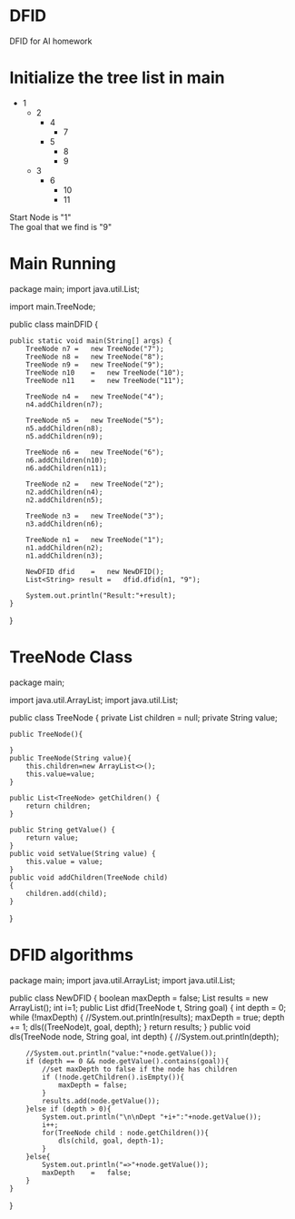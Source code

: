 # DFID
DFID for AI homework

# Initialize the tree list in main
<ul>
<li>1
	<ul>
		<li>2
			<ul>
				<li>4
					<ul>
					<li>7</li>
					</ul>
				</li>
				<li>5
					<ul>
					<li>8</li>
					<li>9</li>
					</ul>
				</li>
			</ul>
		</li>
		<li>3
			<ul>
				<li>6
					<ul>
					<li>10</li>
					<li>11</li>
					</ul>
				</li>
			</ul>
		</li>
	</ul>
</li>
</ul>


Start Node is "1"<br/>
The goal that we find is "9"


# Main Running
package main;
import java.util.List;

import main.TreeNode;

public class mainDFID {
	
	public static void main(String[] args) {
		TreeNode n7	=	new TreeNode("7");
		TreeNode n8	=	new TreeNode("8");
		TreeNode n9	=	new TreeNode("9");
		TreeNode n10	=	new TreeNode("10");
		TreeNode n11	=	new TreeNode("11");
		
		TreeNode n4	=	new TreeNode("4");
		n4.addChildren(n7);

		TreeNode n5	=	new TreeNode("5");
		n5.addChildren(n8);
		n5.addChildren(n9);
		
		TreeNode n6	=	new TreeNode("6");
		n6.addChildren(n10);
		n6.addChildren(n11);
		
		TreeNode n2	=	new TreeNode("2");
		n2.addChildren(n4);
		n2.addChildren(n5);
		
		TreeNode n3 =	new TreeNode("3");
		n3.addChildren(n6);
		
		TreeNode n1 =	new TreeNode("1");
		n1.addChildren(n2);
		n1.addChildren(n3);
		
		NewDFID dfid	=	new NewDFID();
		List<String> result	=	dfid.dfid(n1, "9");
		
		System.out.println("Result:"+result);
	}
}

# TreeNode Class
package main;

import java.util.ArrayList;
import java.util.List;

public class TreeNode {
	private List<TreeNode> children = null;
    private String value;
    
    public TreeNode(){
    	
    }
    public TreeNode(String value){
    	this.children=new ArrayList<>();
    	this.value=value;
    }
    
	public List<TreeNode> getChildren() {
		return children;
	}
	
	public String getValue() {
		return value;
	}
	public void setValue(String value) {
		this.value = value;
	}
	public void addChildren(TreeNode child)
    {
        children.add(child);
    }

}


# DFID algorithms
package main;
import java.util.ArrayList;
import java.util.List;

public class NewDFID {
	boolean maxDepth = false;
	List<String> results = new ArrayList<String>();
	int i=1;
	public List<String> dfid(TreeNode t, String goal)
	{
		int depth = 0;
		while (!maxDepth)
		{
			//System.out.println(results);
			maxDepth = true;
			depth += 1;
			dls((TreeNode)t, goal, depth);
		}
		return results;
	}
	public void dls(TreeNode node, String goal, int depth)
	{
		//System.out.println(depth);
		
		//System.out.println("value:"+node.getValue());
		if (depth == 0 && node.getValue().contains(goal)){
			//set maxDepth to false if the node has children
			if (!node.getChildren().isEmpty()){
				maxDepth = false;
			}
			results.add(node.getValue());
		}else if (depth > 0){
			System.out.println("\n\nDept "+i+":"+node.getValue());
			i++;
			for(TreeNode child : node.getChildren()){
				dls(child, goal, depth-1);
			}
		}else{
			System.out.println("=>"+node.getValue());
			maxDepth	=	false;
		}
	}
}


